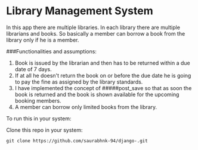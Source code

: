 # Library Management System 

In this app there are multiple libraries. In each library there are multiple librarians and books. So basically a member can borrow a book from the library only if he is a member.

###Functionalities and assumptions:
 1. Book is issued by the librarian and then has to be returned within a due date of 7 days.
 2. If at all he doesn't return the book on or before the due date he is going to pay the fine as assigned by the library standards.
 3. I have implemented the concept of #####post_save so that as soon the book is returned and the book is shown available for the upcoming booking members.
 4. A member can borrow only limited books from the library.
 
 To run this in your system:
 
 Clone this repo in your system:
 ```
 git clone https://github.com/saurabhnk-94/django-.git
 ```
 
